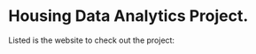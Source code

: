 # Housing Data Analytics Project.

Listed is the website to check out the project: <a href="https://housingdataanalytics.github.io"/>
